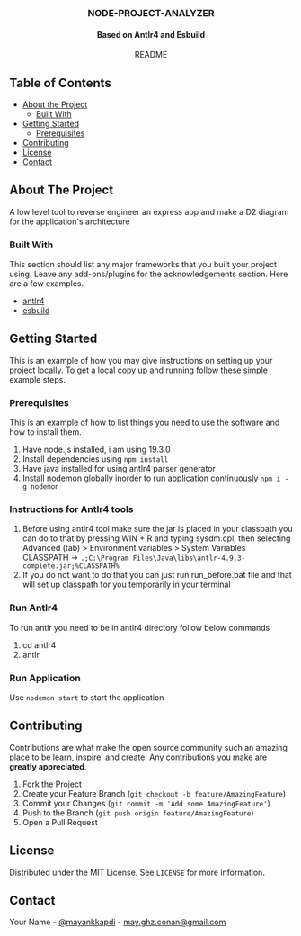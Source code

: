 <!--
repo name: node-project-analyzer
description: A to reverse engineer an express app and make a D2 diagram for the application's architecture
github name: rulerzz
link: https://github.com/rulerzz/node-project-analyzer
logo path: antlr4/images/antlr-logo.png
screenshot: antlr4/images/ss.png
twitter: mayankkapdi
email: may.ghz.conan@gmail.com
-->

<!-- PROJECT LOGO -->
<br />
<p align="center">
    <h3 align="center">NODE-PROJECT-ANALYZER</h3>
    <h4 align="center">Based on Antlr4 and Esbuild</h4>
    <p align="center">
        README
        <br />
    </p>

</p>

<!-- TABLE OF CONTENTS -->

## Table of Contents

- [About the Project](#about-the-project)
  - [Built With](#built-with)
- [Getting Started](#getting-started)
  - [Prerequisites](#prerequisites)
- [Contributing](#contributing)
- [License](#license)
- [Contact](#contact)

<!-- ABOUT THE PROJECT -->

## About The Project
A low level tool to reverse engineer an express app and make a D2 diagram for the application's architecture

### Built With

This section should list any major frameworks that you built your project using. Leave any add-ons/plugins for the acknowledgements section. Here are a few examples.

- [antlr4](https://www.antlr.org/)
- [esbuild](https://esbuild.github.io/)

<!-- GETTING STARTED -->

## Getting Started

This is an example of how you may give instructions on setting up your project locally.
To get a local copy up and running follow these simple example steps.

### Prerequisites

This is an example of how to list things you need to use the software and how to install them.

1. Have node.js installed, i am using 19.3.0
2. Install dependencies using `npm install`
3. Have java installed for using antlr4 parser generator
4. Install nodemon globally inorder to run application continuously `npm i -g nodemon`

### Instructions for Antlr4 tools

1. Before using antlr4 tool make sure the jar is placed in your classpath
   you can do to that by pressing WIN + R and typing sysdm.cpl, then selecting Advanced (tab) > Environment variables > System Variables
   CLASSPATH -> `.;C:\Program Files\Java\libs\antlr-4.9.3-complete.jar;%CLASSPATH%`
2. If you do not want to do that you can just run run_before.bat file and that will set up classpath for you temporarily in your terminal

### Run Antlr4

To run antlr you need to be in antlr4 directory follow below commands

1. cd antlr4
2. antlr

### Run Application

Use `nodemon start` to start the application

<!-- CONTRIBUTING -->

## Contributing

Contributions are what make the open source community such an amazing place to be learn, inspire, and create. Any contributions you make are **greatly appreciated**.

1. Fork the Project
2. Create your Feature Branch (`git checkout -b feature/AmazingFeature`)
3. Commit your Changes (`git commit -m 'Add some AmazingFeature'`)
4. Push to the Branch (`git push origin feature/AmazingFeature`)
5. Open a Pull Request

<!-- LICENSE -->

## License

Distributed under the MIT License. See `LICENSE` for more information.

<!-- CONTACT -->

## Contact

Your Name - [@mayankkapdi](https://twitter.com/mayankkapdi) - may.ghz.conan@gmail.com
